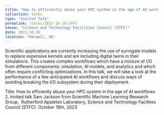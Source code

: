 ```yaml
---
title: "How to efficiently abuse your HPC system in the age of AI workflows"
collection: talks
type: "Invited Talk"
permalink: /talks/2023-10-19-STFC
venue: "Science and Technology Facilities Council (STFC)"
date: 2023-10-19
location: "Harwell, UK"
---
```


Scientific applications are currently increasing the use of surrogate models to replace expensive kernels and are including digital twins in their simulations. This creates complex workflows which have a mixture of I/O from different components: simulation, AI models, and analytics and which often require conflicting optimizations. In this talk, we will take a look at the performance of a few anticipated AI workflows and discuss ways of avoiding breaking the I/O subsystem during their deployment.

Title: How to efficiently abuse your HPC system in the age of AI workflows
2. Invited talk Sam Jackson from Scientific Machine Learning Research Group,  Rutherford Appleton Laboratory, Science and Technology Facilities Council (STFC). October 19th, 2023
